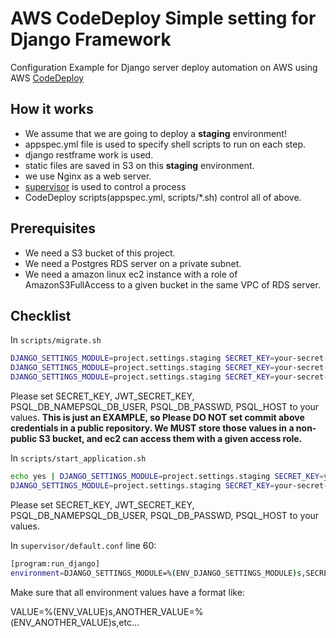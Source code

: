 # AWS CodeDeploy Simple setting for Django Framework
Configuration Example for Django server deploy automation on AWS using AWS [CodeDeploy](https://aws.amazon.com/codedeploy/)

## How it works
  - We assume that we are going to deploy a **staging** environment!
  - appspec.yml file is used to specify shell scripts to run on each step.
  - django restframe work is used.
  - static files are saved in S3 on this **staging** environment.
  - we use Nginx as a web server.
  - [supervisor](http://supervisord.org/) is used to control a process
  - CodeDeploy scripts(appspec.yml, scripts/*.sh) control all of above.

## Prerequisites
- We need a S3 bucket of this project.
- We need a Postgres RDS server on a private subnet.
- We need a amazon linux ec2 instance with a role of AmazonS3FullAccess to a given bucket in the same VPC of RDS server.

## Checklist
In ```scripts/migrate.sh```
```bash
DJANGO_SETTINGS_MODULE=project.settings.staging SECRET_KEY=your-secret-here JWT_SECRET_KEY=your-jwt-secret-here PSQL_DB_NAME=your-db-name-here PSQL_DB_USER=your-db-user-here PSQL_DB_PASSWD=your-db-password-here PSQL_HOST=your-aws-psql-rds-server-dns-here PSQL_PORT=5432 ./manage.py makemigrations
DJANGO_SETTINGS_MODULE=project.settings.staging SECRET_KEY=your-secret-here JWT_SECRET_KEY=your-jwt-secret-here PSQL_DB_NAME=your-db-name-here PSQL_DB_USER=your-db-user-here PSQL_DB_PASSWD=your-db-password-here PSQL_HOST=your-aws-psql-rds-server-dns-here PSQL_PORT=5432 ./manage.py migrate auth
DJANGO_SETTINGS_MODULE=project.settings.staging SECRET_KEY=your-secret-here JWT_SECRET_KEY=your-jwt-secret-here PSQL_DB_NAME=your-db-name-here PSQL_DB_USER=your-db-user-here PSQL_DB_PASSWD=your-db-password-here PSQL_HOST=your-aws-psql-rds-server-dns-here PSQL_PORT=5432 ./manage.py migrate
```
Please set SECRET_KEY, JWT_SECRET_KEY, PSQL_DB_NAMEPSQL_DB_USER, PSQL_DB_PASSWD, PSQL_HOST to your values.
**This is just an EXAMPLE, so Please DO NOT set commit above credentials in a public repository. We MUST store those values in a non-public S3 bucket, and ec2 can access them with a given access role.**

In ```scripts/start_application.sh```
```bash
echo yes | DJANGO_SETTINGS_MODULE=project.settings.staging SECRET_KEY=your-secret-here JWT_SECRET_KEY=your-jwt-secret-here PSQL_DB_NAME=your-db-name-here PSQL_DB_USER=your-db-user-here PSQL_DB_PASSWD=your-db-password-here PSQL_HOST=your-aws-psql-rds-server-dns-here PSQL_PORT=5432 /home/ec2-user/www/project/manage.py collectstatic
DJANGO_SETTINGS_MODULE=project.settings.staging SECRET_KEY=your-secret-here JWT_SECRET_KEY=your-jwt-secret-here PSQL_DB_NAME=your-db-name-here PSQL_DB_USER=your-db-user-here PSQL_DB_PASSWD=your-db-password-here PSQL_HOST=your-aws-psql-rds-server-dns-here PSQL_PORT=5432 supervisord -c /home/ec2-user/www/project/supervisor/default.conf
```
Please set SECRET_KEY, JWT_SECRET_KEY, PSQL_DB_NAMEPSQL_DB_USER, PSQL_DB_PASSWD, PSQL_HOST to your values.

In ```supervisor/default.conf``` line 60:
```bash
[program:run_django]
environment=DJANGO_SETTINGS_MODULE=%(ENV_DJANGO_SETTINGS_MODULE)s,SECRET_KEY=%(ENV_SECRET_KEY)s,JWT_SECRET_KEY=%(ENV_JWT_SECRET_KEY)s,S3_BUCKET_NAME=%(ENV_S3_BUCKET_NAME)s,PSQL_DB_NAME=%(ENV_PSQL_DB_NAME)s,PSQL_DB_USER=%(ENV_PSQL_DB_USER)s,PSQL_DB_PASSWD=%(ENV_PSQL_DB_PASSWD)s,PSQL_HOST=%(ENV_PSQL_HOST)s,PSQL_PORT=%(ENV_PSQL_PORT)s
```

Make sure that all environment values have a format like:

VALUE=%(ENV_VALUE)s,ANOTHER_VALUE=%(ENV_ANOTHER_VALUE)s,etc...

